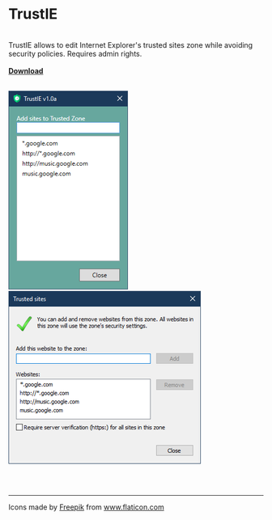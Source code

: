 # TrustIE
<br>
TrustIE allows to edit Internet Explorer's trusted sites zone while avoiding security policies. Requires admin rights.<br><br><a href="https://github.com/DenisLjubarets/TrustIE/raw/master/Files/Trustie_v1.0a.zip"><b>Download</b></a>
<br>
<br>
<p align="left">
  <img src="Files/MainView.png">&nbsp;&nbsp;&nbsp;&nbsp;&nbsp;&nbsp;
  <img align="top" src="Files/IE.png">
</p>
<br>

<br>
<hr>
<div>Icons made by <a href="https://www.flaticon.com/authors/freepik" title="Freepik">Freepik</a> from <a href="https://www.flaticon.com/" title="Flaticon">www.flaticon.com</a></div>
